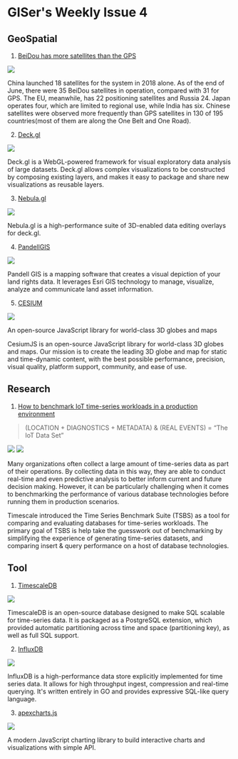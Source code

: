 # GISer's Weekly Issue 4

## GeoSpatial

1. [BeiDou has more satellites than the GPS](https://asia.nikkei.com/Business/China-tech/China-s-version-of-GPS-now-has-more-satellites-than-US-original)

![](https://www.ft.com/__origami/service/image/v2/images/raw/https%3A%2F%2Fs3-ap-northeast-1.amazonaws.com%2Fpsh-ex-ftnikkei-3937bb4%2Fimages%2F_aliases%2Farticleimage%2F9%2F0%2F9%2F5%2F22085909-4-eng-GB%2F20190808-Satellite-map.png?source=nar-cms)

China launched 18 satellites for the system in 2018 alone. As of the end of June, there were 35 BeiDou satellites in operation, compared with 31 for GPS. The EU, meanwhile, has 22 positioning satellites and Russia 24. Japan operates four, which are limited to regional use, while India has six. Chinese satellites were observed more frequently than GPS satellites in 130 of 195 countries(most of them are along the One Belt and One Road).

2. [Deck.gl](https://deck.gl/)

![](https://www.bram.us/wordpress/wp-content/uploads/2016/11/deck-gl.gif)

Deck.gl is a WebGL-powered framework for visual exploratory data analysis of large datasets. Deck.gl allows complex visualizations to be constructed by composing existing layers, and makes it easy to package and share new visualizations as reusable layers.

3. [Nebula.gl](https://nebula.gl/)

![](https://camo.githubusercontent.com/d154ce9f09fa956d79d670bc61414cdeef6171ad/68747470733a2f2f692e696d6775722e636f6d2f6252444c316f682e676966)

Nebula.gl is a high-performance suite of 3D-enabled data editing overlays for deck.gl.

4. [PandellGIS](https://www.pandell.com/energy/pandellgis/)

![](https://www.miningandexploration.ca/images/article_photos/pandell.jpg)

Pandell GIS is a mapping software that creates a visual depiction of your land rights data. It leverages Esri GIS technology to manage, visualize, analyze and communicate land asset information.

5. [CESIUM](https://cesiumjs.org/)

![](https://cesiumjs.org/images/CesiumViewer.jpg)

An open-source JavaScript library for world-class 3D globes and maps

CesiumJS is an open-source JavaScript library for world-class 3D globes and maps. Our mission is to create the leading 3D globe and map for static and time-dynamic content, with the best possible performance, precision, visual quality, platform support, community, and ease of use.

## Research

1. [How to benchmark IoT time-series workloads in a production environment](https://blog.timescale.com/blog/how-to-benchmark-iot-time-series-workloads-in-a-production-environment/)

> (LOCATION + DIAGNOSTICS + METADATA) & (REAL EVENTS) = “The IoT Data Set”

![](https://blog.timescale.com/content/images/2019/08/20190812_Timescale_Blog_TSBS_Truck--1-.jpg)
![](https://blog.timescale.com/content/images/2019/08/queries.png)

Many organizations often collect a large amount of time-series data as part of their operations. By collecting data in this way, they are able to conduct real-time and even predictive analysis to better inform current and future decision making. However, it can be particularly challenging when it comes to benchmarking the performance of various database technologies before running them in production scenarios.

Timescale introduced the Time Series Benchmark Suite (TSBS) as a tool for comparing and evaluating databases for time-series workloads. The primary goal of TSBS is help take the guesswork out of benchmarking by simplifying the experience of generating time-series datasets, and comparing insert & query performance on a host of database technologies.

## Tool

1. [TimescaleDB](https://github.com/timescale/timescaledb)

![](https://assets.iobeam.com/images/docs/illustration-hierarchy.svg)

TimescaleDB is an open-source database designed to make SQL scalable for time-series data. It is packaged as a PostgreSQL extension, which provided automatic partitioning across time and space (partitioning key), as well as full SQL support.

2. [InfluxDB](https://www.influxdata.com/products/influxdb-overview/)

![](https://www.influxdata.com/wp-content/uploads/2.0-Capture.gif)

InfluxDB is a high-performance data store explicitly implemented for time series data. It allows for high throughput ingest, compression and real-time querying. It's written entirely in GO and provides expressive SQL-like query language.

3. [apexcharts.js ](https://github.com/apexcharts/apexcharts.js)

![](https://camo.githubusercontent.com/74e7bd9769560cdaadbec5771ecd82c920fe3137/68747470733a2f2f617065786368617274732e636f6d2f6d656469612f617065786368617274732d62616e6e65722e706e67)

A modern JavaScript charting library to build interactive charts and visualizations with simple API.
